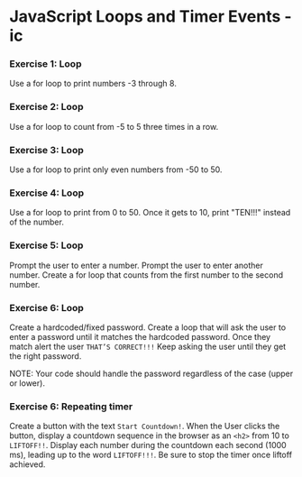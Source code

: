 # JavaScript Loops and Timer Events - ic


### Exercise 1: Loop
Use a for loop to print numbers -3 through 8.

### Exercise 2: Loop
Use a for loop to count from -5 to 5 three times in a row.

### Exercise 3: Loop
Use a for loop to print only even numbers from -50 to 50.

### Exercise 4: Loop
Use a for loop to print from 0 to 50. Once it gets to 10, print "TEN!!!" instead of the number.

### Exercise 5: Loop
Prompt the user to enter a number. Prompt the user to enter another number. Create a for loop that counts from the first number to the second number.

### Exercise 6: Loop
Create a hardcoded/fixed password. Create a loop that will ask the user to enter a password until it matches the hardcoded password. Once they match alert the user `THAT’S CORRECT!!!` Keep asking the user until they get the right password.

NOTE: Your code should handle the password regardless of the case (upper or lower).
### Exercise 6: Repeating timer
Create a button with the text `Start Countdown!`. When the User clicks the button, display a countdown sequence in the browser as an `<h2>` from 10 to `LIFTOFF!!`. Display each number during the countdown each second (1000 ms), leading up to the word `LIFTOFF!!!`. Be sure to stop the timer once liftoff achieved.
